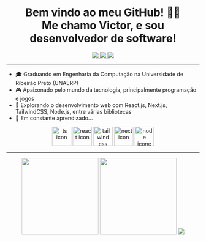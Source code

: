 <div align="center">
  <h1>Bem vindo ao meu GitHub! ✌🏻</br>Me chamo Victor, e sou desenvolvedor de software!</h1>
    <a href="mailto:sguedes.victor@gmail.com">
      <img src="https://img.shields.io/badge/Gmail-D14836?style=for-the-badge&logo=gmail&logoColor=white" />
    </a>
  <a href="https://www.linkedin.com/in/victorsilvaguedes/">
    <img src="https://img.shields.io/badge/LinkedIn-0077B5?style=for-the-badge&logo=linkedin&logoColor=white"/>
  </a>
    <a href="https://www.instagram.com/victorsilvaguedess/">
      <img src="https://img.shields.io/badge/Instagram-E4405F?style=for-the-badge&logo=instagram&logoColor=white"/>
    </a>
</div>

---

- 🎓 Graduando em Engenharia da Computação na Universidade de Ribeirão Preto (UNAERP)
- 🎮 Apaixonado pelo mundo da tecnologia, principalmente programação e jogos
- 🚀 Explorando o desenvolvimento web com React.js, Next.js, TailwindCSS, Node.js, entre várias bibliotecas
- 🍃 Em constante aprendizado...

<div align="center">
  <img src="https://cdn.jsdelivr.net/gh/devicons/devicon@latest/icons/typescript/typescript-original.svg" title="ts icon" alt="ts icon" width="50" height="50"/>
  <img src="https://cdn.jsdelivr.net/gh/devicons/devicon@latest/icons/react/react-original.svg" title="react icon" alt="react icon" width="50" height="50"/>
  <img src="https://cdn.jsdelivr.net/gh/devicons/devicon@latest/icons/tailwindcss/tailwindcss-original.svg" title="tailwind css icon" alt="tailwind css icon" width="50" height="50"/>
  <img src="https://cdn.jsdelivr.net/gh/devicons/devicon@latest/icons/nextjs/nextjs-original.svg" title="next icon" alt="next icon" width="50" height="50"/>
  <img src="https://cdn.jsdelivr.net/gh/devicons/devicon@latest/icons/nodejs/nodejs-original.svg" title="node icon" alt="node icone" width="50" height="50"/>
</div>

---


<div align = "center">
<img height = "200em" src="https://victorsilvaguedes-readme-stats.vercel.app/api/top-langs/?username=victorSilvaGuedes&theme=darcula&count_private=true&layout=donut&locale=pt-br"/>
<img height = "200em" src="https://victorsilvaguedes-readme-stats.vercel.app/api?username=victorSilvaGuedes&count_private=true&show_icons=true&theme=darcula&include_all_commits=true&rank_icon=github&locale=pt-br"/>
<a target="_blank" href="https://gist.github.com/victorSilvaGuedes/2d0aa8dbb8f2da0eb249a2c654ce50cf"><img src="https://victorsilvaguedes-readme-stats.vercel.app/api/gist?id=2d0aa8dbb8f2da0eb249a2c654ce50cf&show_owner=true&theme=darcula" /></a>
</div>
